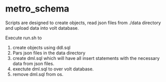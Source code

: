 # metro_schema
Scripts are designed to create objects, read json files from ./data directory and upload data into volt database. 

Execute run.sh to 
1. create objects using ddl.sql
2. Pars json files in the data directory
3. create dml.sql which will have all insert statements with the necessary data from json files.
4. exectute dml.sql to over volt database.
5. remove dml.sql from os.
   
